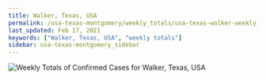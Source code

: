 ```yaml
---
title: Walker, Texas, USA
permalink: /usa-texas-montgomery/weekly_totals/usa-texas-walker-weekly_totals.html
last_updated: Feb 17, 2021
keywords: ["Walker, Texas, USA", "weekly totals"]
sidebar: usa-texas-montgomery_sidebar
---
```


![Weekly Totals of Confirmed Cases for Walker, Texas, USA](/covid_tracker/images/graphs/usa-texas-walker-weekly_totals_graph.png)
